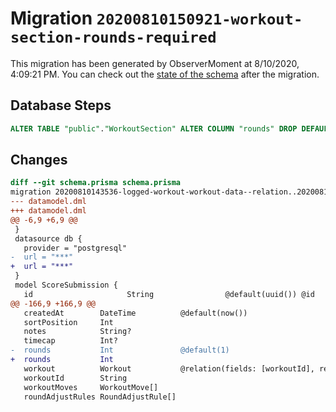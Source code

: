 # Migration `20200810150921-workout-section-rounds-required`

This migration has been generated by ObserverMoment at 8/10/2020, 4:09:21 PM.
You can check out the [state of the schema](./schema.prisma) after the migration.

## Database Steps

```sql
ALTER TABLE "public"."WorkoutSection" ALTER COLUMN "rounds" DROP DEFAULT;
```

## Changes

```diff
diff --git schema.prisma schema.prisma
migration 20200810143536-logged-workout-workout-data--relation..20200810150921-workout-section-rounds-required
--- datamodel.dml
+++ datamodel.dml
@@ -6,9 +6,9 @@
 }
 datasource db {
   provider = "postgresql"
-  url = "***"
+  url = "***"
 }
 model ScoreSubmission {
   id                     String                @default(uuid()) @id
@@ -166,9 +166,9 @@
   createdAt        DateTime          @default(now())
   sortPosition     Int
   notes            String?
   timecap          Int?
-  rounds           Int               @default(1)
+  rounds           Int
   workout          Workout           @relation(fields: [workoutId], references: [id])
   workoutId        String
   workoutMoves     WorkoutMove[]
   roundAdjustRules RoundAdjustRule[]
```


